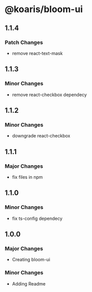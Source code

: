 # @koaris/bloom-ui

## 1.1.4

### Patch Changes

- remove react-text-mask

## 1.1.3

### Minor Changes

- remove react-checkbox dependecy

## 1.1.2

### Minor Changes

- downgrade react-checkbox

## 1.1.1

### Major Changes

- fix files in npm

## 1.1.0

### Minor Changes

- fix ts-config dependecy

## 1.0.0

### Major Changes

- Creating bloom-ui

### Minor Changes

- Adding Readme
